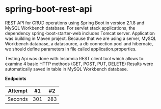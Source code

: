 # spring-boot-rest-api


REST API for CRUD operations using Spring Boot in version 2.1.8 and MySQL Workbench database. For servlet stack applications, the 
dependency spring-boot-starter-web includes Tomcat server. Application was building in Maven project. Because that we are using a server, 
MySQL Workbench database, a datasource, a db connection pool and hibernate, we should define parameters in file called 
application.properties.


Testing Api was done with Insomnia REST client tool which allows to examine 4 basic HTTP methods (GET, POST, PUT, DELETE)
Results were automatically saved in table in MySQL Workbench database.


**Endpoints**

| Attempt | #1 | #2 |
| :---: | :---: | :---: |
| Seconds | 301 | 283 |
